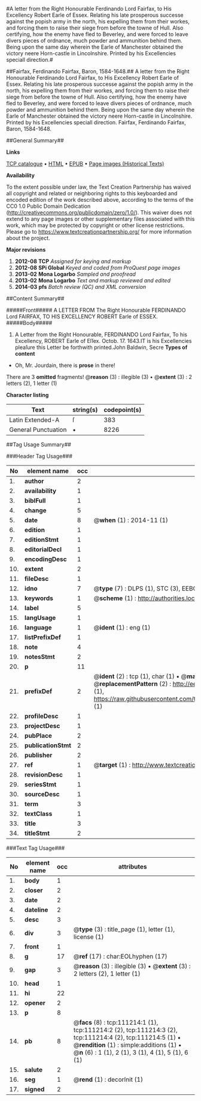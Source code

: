 #A letter from the Right Honourable Ferdinando Lord Fairfax, to His Excellency Robert Earle of Essex. Relating his late prosperous successe against the popish army in the north, his expelling them from their workes, and forcing them to raise their siege from before the towne of Hull. Also certifying, how the enemy have fled to Beverley, and were forced to leave divers pieces of ordnance, much powder and ammunition behind them. Being upon the same day wherein the Earle of Manchester obtained the victory neere Horn-castle in Lincolnshire. Printed by his Excellencies speciall direction.#

##Fairfax, Ferdinando Fairfax, Baron, 1584-1648.##
A letter from the Right Honourable Ferdinando Lord Fairfax, to His Excellency Robert Earle of Essex. Relating his late prosperous successe against the popish army in the north, his expelling them from their workes, and forcing them to raise their siege from before the towne of Hull. Also certifying, how the enemy have fled to Beverley, and were forced to leave divers pieces of ordnance, much powder and ammunition behind them. Being upon the same day wherein the Earle of Manchester obtained the victory neere Horn-castle in Lincolnshire. Printed by his Excellencies speciall direction.
Fairfax, Ferdinando Fairfax, Baron, 1584-1648.

##General Summary##

**Links**

[TCP catalogue](http://www.ota.ox.ac.uk/tcp/)  • 
[HTML](http://tei.it.ox.ac.uk/tcp/Texts-HTML/free/A84/A84628.html)  • 
[EPUB](http://tei.it.ox.ac.uk/tcp/Texts-EPUB/free/A84/A84628.epub) • 
[Page images (Historical Texts)](https://historicaltexts.jisc.ac.uk/eebo-99859148e)

**Availability**

To the extent possible under law, the Text Creation Partnership has waived all copyright and related or neighboring rights to this keyboarded and encoded edition of the work described above, according to the terms of the CC0 1.0 Public Domain Dedication (http://creativecommons.org/publicdomain/zero/1.0/). This waiver does not extend to any page images or other supplementary files associated with this work, which may be protected by copyright or other license restrictions. Please go to https://www.textcreationpartnership.org/ for more information about the project.

**Major revisions**

1. __2012-08__ __TCP__ *Assigned for keying and markup*
1. __2012-08__ __SPi Global__ *Keyed and coded from ProQuest page images*
1. __2013-02__ __Mona Logarbo__ *Sampled and proofread*
1. __2013-02__ __Mona Logarbo__ *Text and markup reviewed and edited*
1. __2014-03__ __pfs__ *Batch review (QC) and XML conversion*

##Content Summary##

#####Front#####
A LETTER FROM The Right Honourable FERDINANDO Lord FAIRFAX, TO HIS EXCELLENCY ROBERT Earle of ESSEX.
#####Body#####

1. A Letter from the Right Honourable, FERDINANDO Lord Fairfax, To his Excellency, ROBERT Earle of Eſſex.
Octob. 17. 1643.IT is his Excellencies pleaſure this Letter be forthwith printed.John Baldwin, Secre
**Types of content**

  * Oh, Mr. Jourdain, there is **prose** in there!

There are 3 **omitted** fragments! 
 @__reason__ (3) : illegible (3)  •  @__extent__ (3) : 2 letters (2), 1 letter (1)

**Character listing**


|Text|string(s)|codepoint(s)|
|---|---|---|
|Latin Extended-A|ſ|383|
|General Punctuation|•|8226|

##Tag Usage Summary##

###Header Tag Usage###

|No|element name|occ|attributes|
|---|---|---|---|
|1.|__author__|2||
|2.|__availability__|1||
|3.|__biblFull__|1||
|4.|__change__|5||
|5.|__date__|8| @__when__ (1) : 2014-11 (1)|
|6.|__edition__|1||
|7.|__editionStmt__|1||
|8.|__editorialDecl__|1||
|9.|__encodingDesc__|1||
|10.|__extent__|2||
|11.|__fileDesc__|1||
|12.|__idno__|7| @__type__ (7) : DLPS (1), STC (3), EEBO-CITATION (1), PROQUEST (1), VID (1)|
|13.|__keywords__|1| @__scheme__ (1) : http://authorities.loc.gov/ (1)|
|14.|__label__|5||
|15.|__langUsage__|1||
|16.|__language__|1| @__ident__ (1) : eng (1)|
|17.|__listPrefixDef__|1||
|18.|__note__|4||
|19.|__notesStmt__|2||
|20.|__p__|11||
|21.|__prefixDef__|2| @__ident__ (2) : tcp (1), char (1)  •  @__matchPattern__ (2) : ([0-9\-]+):([0-9IVX]+) (1), (.+) (1)  •  @__replacementPattern__ (2) : http://eebo.chadwyck.com/downloadtiff?vid=$1&page=$2 (1), https://raw.githubusercontent.com/textcreationpartnership/Texts/master/tcpchars.xml#$1 (1)|
|22.|__profileDesc__|1||
|23.|__projectDesc__|1||
|24.|__pubPlace__|2||
|25.|__publicationStmt__|2||
|26.|__publisher__|2||
|27.|__ref__|1| @__target__ (1) : http://www.textcreationpartnership.org/docs/. (1)|
|28.|__revisionDesc__|1||
|29.|__seriesStmt__|1||
|30.|__sourceDesc__|1||
|31.|__term__|3||
|32.|__textClass__|1||
|33.|__title__|3||
|34.|__titleStmt__|2||


###Text Tag Usage###

|No|element name|occ|attributes|
|---|---|---|---|
|1.|__body__|1||
|2.|__closer__|2||
|3.|__date__|2||
|4.|__dateline__|2||
|5.|__desc__|3||
|6.|__div__|3| @__type__ (3) : title_page (1), letter (1), license (1)|
|7.|__front__|1||
|8.|__g__|17| @__ref__ (17) : char:EOLhyphen (17)|
|9.|__gap__|3| @__reason__ (3) : illegible (3)  •  @__extent__ (3) : 2 letters (2), 1 letter (1)|
|10.|__head__|1||
|11.|__hi__|22||
|12.|__opener__|2||
|13.|__p__|8||
|14.|__pb__|8| @__facs__ (8) : tcp:111214:1 (1), tcp:111214:2 (2), tcp:111214:3 (2), tcp:111214:4 (2), tcp:111214:5 (1)  •  @__rendition__ (1) : simple:additions (1)  •  @__n__ (6) : 1 (1), 2 (1), 3 (1), 4 (1), 5 (1), 6 (1)|
|15.|__salute__|2||
|16.|__seg__|1| @__rend__ (1) : decorInit (1)|
|17.|__signed__|2||
